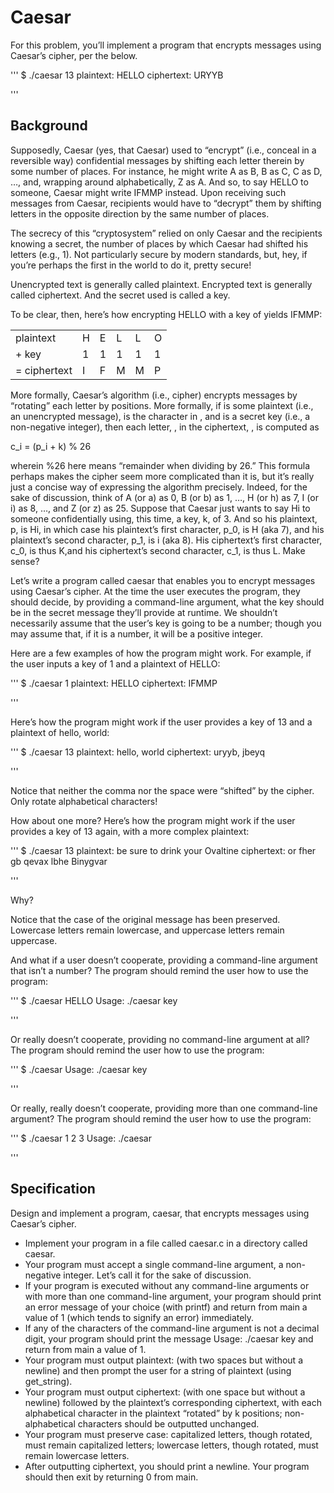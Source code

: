 # Caesar
For this problem, you’ll implement a program that encrypts messages using Caesar’s cipher, per the below.

'''
$ ./caesar 13
plaintext:  HELLO
ciphertext: URYYB

'''

## Background

Supposedly, Caesar (yes, that Caesar) used to “encrypt” (i.e., conceal in a reversible way) confidential messages by shifting each letter therein by some number of places. For instance, he might write A as B, B as C, C as D, …, and, wrapping around alphabetically, Z as A. And so, to say HELLO to someone, Caesar might write IFMMP instead. Upon receiving such messages from Caesar, recipients would have to “decrypt” them by shifting letters in the opposite direction by the same number of places.

The secrecy of this “cryptosystem” relied on only Caesar and the recipients knowing a secret, the number of places by which Caesar had shifted his letters (e.g., 1). Not particularly secure by modern standards, but, hey, if you’re perhaps the first in the world to do it, pretty secure!

Unencrypted text is generally called plaintext. Encrypted text is generally called ciphertext. And the secret used is called a key.

To be clear, then, here’s how encrypting HELLO with a key of 
 yields IFMMP:

|           |           |           |           |           |           |
|-----------|-----------|-----------|-----------|-----------|-----------|
| plaintext | H         | E         | L         | L         | O         |
| + key     | 1         | 1         | 1         | 1         | 1         |
| = ciphertext | I       | F         | M         | M         | P         |

More formally, Caesar’s algorithm (i.e., cipher) encrypts messages by “rotating” each letter by 
 positions. More formally, if 
 is some plaintext (i.e., an unencrypted message), 
 is the 
 character in 
, and 
 is a secret key (i.e., a non-negative integer), then each letter, 
, in the ciphertext, 
, is computed as

c_i = (p_i + k) \% 26

wherein %26 here means “remainder when dividing by 26.” This formula perhaps makes the cipher seem more complicated than it is, but it’s really just a concise way of expressing the algorithm precisely. Indeed, for the sake of discussion, think of A (or a) as 0, B (or b) as 1, …, H (or h) as 7, I (or i) as 8, …, and Z (or z) as 25. Suppose that Caesar just wants to say Hi to someone confidentially using, this time, a key, k, of 3. And so his plaintext, p, is Hi, in which case his plaintext’s first character, p_0, is H (aka 7), and his plaintext’s second character, p_1, is i (aka 8). His ciphertext’s first character, c_0, is thus K,and his ciphertext’s second character, c_1, is thus L. Make sense?

Let’s write a program called caesar that enables you to encrypt messages using Caesar’s cipher. At the time the user executes the program, they should decide, by providing a command-line argument, what the key should be in the secret message they’ll provide at runtime. We shouldn’t necessarily assume that the user’s key is going to be a number; though you may assume that, if it is a number, it will be a positive integer.

Here are a few examples of how the program might work. For example, if the user inputs a key of 1 and a plaintext of HELLO:

'''
$ ./caesar 1
plaintext:  HELLO
ciphertext: IFMMP

'''

Here’s how the program might work if the user provides a key of 13 and a plaintext of hello, world:

'''
$ ./caesar 13
plaintext:  hello, world
ciphertext: uryyb, jbeyq

'''

Notice that neither the comma nor the space were “shifted” by the cipher. Only rotate alphabetical characters!

How about one more? Here’s how the program might work if the user provides a key of 13 again, with a more complex plaintext:

'''
$ ./caesar 13
plaintext:  be sure to drink your Ovaltine
ciphertext: or fher gb qevax lbhe Binygvar

'''

Why?


Notice that the case of the original message has been preserved. Lowercase letters remain lowercase, and uppercase letters remain uppercase.

And what if a user doesn’t cooperate, providing a command-line argument that isn’t a number? The program should remind the user how to use the program:

'''
$ ./caesar HELLO
Usage: ./caesar key

'''

Or really doesn’t cooperate, providing no command-line argument at all? The program should remind the user how to use the program:


'''
$ ./caesar
Usage: ./caesar key

'''

Or really, really doesn’t cooperate, providing more than one command-line argument? The program should remind the user how to use the program:

'''
$ ./caesar 1 2 3
Usage: ./caesar 

'''

## Specification

Design and implement a program, caesar, that encrypts messages using Caesar’s cipher.

 - Implement your program in a file called caesar.c in a directory called caesar.
 - Your program must accept a single command-line argument, a non-negative integer. Let’s call it 
 for the sake of discussion.
 - If your program is executed without any command-line arguments or with more than one command-line argument, your program should print an error message of your choice (with printf) and return from main a value of 1 (which tends to signify an error) immediately.
 - If any of the characters of the command-line argument is not a decimal digit, your program should print the message Usage: ./caesar key and return from main a value of 1.
- Your program must output plaintext: (with two spaces but without a newline) and then prompt the user for a string of plaintext (using get_string).
- Your program must output ciphertext: (with one space but without a newline) followed by the plaintext’s corresponding ciphertext, with each alphabetical character in the plaintext “rotated” by k positions; non-alphabetical characters should be outputted unchanged.
- Your program must preserve case: capitalized letters, though rotated, must remain capitalized letters; lowercase letters, though rotated, must remain lowercase letters.
- After outputting ciphertext, you should print a newline. Your program should then exit by returning 0 from main.